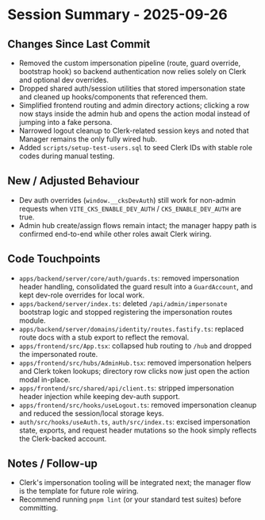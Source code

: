 ﻿# Session Summary - 2025-09-26

## Changes Since Last Commit
- Removed the custom impersonation pipeline (route, guard override, bootstrap hook) so backend authentication now relies solely on Clerk and optional dev overrides.
- Dropped shared auth/session utilities that stored impersonation state and cleaned up hooks/components that referenced them.
- Simplified frontend routing and admin directory actions; clicking a row now stays inside the admin hub and opens the action modal instead of jumping into a fake persona.
- Narrowed logout cleanup to Clerk-related session keys and noted that Manager remains the only fully wired hub.
- Added `scripts/setup-test-users.sql` to seed Clerk IDs with stable role codes during manual testing.

## New / Adjusted Behaviour
- Dev auth overrides (`window.__cksDevAuth`) still work for non-admin requests when `VITE_CKS_ENABLE_DEV_AUTH` / `CKS_ENABLE_DEV_AUTH` are true.
- Admin hub create/assign flows remain intact; the manager happy path is confirmed end-to-end while other roles await Clerk wiring.

## Code Touchpoints
- `apps/backend/server/core/auth/guards.ts`: removed impersonation header handling, consolidated the guard result into a `GuardAccount`, and kept dev-role overrides for local work.
- `apps/backend/server/index.ts`: deleted `/api/admin/impersonate` bootstrap logic and stopped registering the impersonation routes module.
- `apps/backend/server/domains/identity/routes.fastify.ts`: replaced route docs with a stub export to reflect the removal.
- `apps/frontend/src/App.tsx`: collapsed hub routing to `/hub` and dropped the impersonated route.
- `apps/frontend/src/hubs/AdminHub.tsx`: removed impersonation helpers and Clerk token lookups; directory row clicks now just open the action modal in-place.
- `apps/frontend/src/shared/api/client.ts`: stripped impersonation header injection while keeping dev-auth support.
- `apps/frontend/src/hooks/useLogout.ts`: removed impersonation cleanup and reduced the session/local storage keys.
- `auth/src/hooks/useAuth.ts`, `auth/src/index.ts`: excised impersonation state, exports, and request header mutations so the hook simply reflects the Clerk-backed account.

## Notes / Follow-up
- Clerk's impersonation tooling will be integrated next; the manager flow is the template for future role wiring.
- Recommend running `pnpm lint` (or your standard test suites) before committing.
